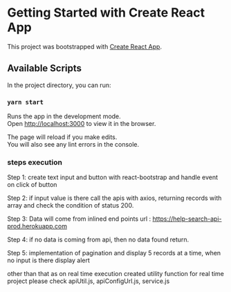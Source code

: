 # Getting Started with Create React App

This project was bootstrapped with [Create React App](https://github.com/facebook/create-react-app).

## Available Scripts

In the project directory, you can run:

### `yarn start`

Runs the app in the development mode.\
Open [http://localhost:3000](http://localhost:3000) to view it in the browser.

The page will reload if you make edits.\
You will also see any lint errors in the console.

### steps execution

Step 1: create text input and button with react-bootstrap and handle event on click of button

Step 2: if input value is there call the apis with axios, returning records with array and check the condition of status 200.

Step 3: Data will come from inlined end points url :  https://help-search-api-prod.herokuapp.com   

Step 4: if no data is coming from api, then no data found return.

Step 5: implementation of pagination and display 5 records at a time, when no input is there display alert

other than that as on real time execution created utility function for real time project
please check apiUtil.js, apiConfigUrl.js, service.js

